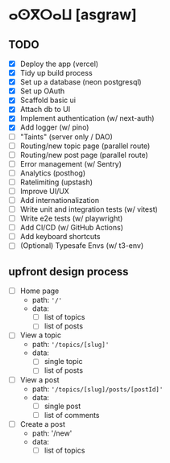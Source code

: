 # ⴰⵙⴳⵔⴰⵡ [asgraw]

## TODO

- [x] Deploy the app (vercel)
- [x] Tidy up build process
- [x] Set up a database (neon postgresql)
- [x] Set up OAuth
- [x] Scaffold basic ui
- [x] Attach db to UI
- [x] Implement authentication (w/ next-auth)
- [x] Add logger (w/ pino)
- [ ] "Taints" (server only / DAO)
- [ ] Routing/new topic page (parallel route)
- [ ] Routing/new post page (parallel route)
- [ ] Error management (w/ Sentry)
- [ ] Analytics (posthog)
- [ ] Ratelimiting (upstash)
- [ ] Improve UI/UX
- [ ] Add internationalization
- [ ] Write unit and integration tests (w/ vitest)
- [ ] Write e2e tests (w/ playwright)
- [ ] Add CI/CD (w/ GitHub Actions)
- [ ] Add keyboard shortcuts
- [ ] (Optional) Typesafe Envs (w/ t3-env)

## upfront design process

- [ ] Home page
  - path: `'/'`
  - data:
    - [ ] list of topics
    - [ ] list of posts
- [ ] View a topic
  - path: `'/topics/[slug]'`
  - data:
    - [ ] single topic
    - [ ] list of posts
- [ ] View a post
  - path: `'/topics/[slug]/posts/[postId]'`
  - data:
    - [ ] single post
    - [ ] list of comments
- [ ] Create a post
  - path: '/new'
  - data:
    - [ ] list of topics
